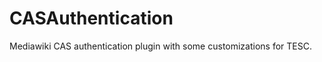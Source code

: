 CASAuthentication
=================

Mediawiki CAS authentication plugin with some customizations for TESC.